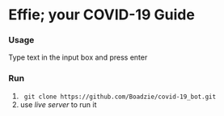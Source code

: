 # Effie; your COVID-19 Guide

### Usage

 Type text in the input box and press enter


 ### Run

 1. ` 
    git clone https://github.com/Boadzie/covid-19_bot.git
 `
 2. use *live server* to run it
